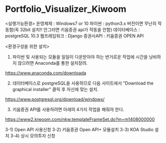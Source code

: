 # Portfolio_Visualizer_Kiwoom

<실행가능환경>
운영체제 : Windows7 or 10
파이썬 : python3.x 버전이면 무난히 작동함(꼭 32bit 설치!! 안그러면 키움증권 api가 작동을 안함)
데이터베이스 : postgreSQL 10.3
웹프레임워크 : Django
증권사API : 키움증권 OPEN API

<환경구성을 위한 설치>

1. 파이썬 및 사용되는 모듈을 일일이 다운받아야 하는 번거로운 작업에 시간을 낭비하지 않으려면 Anaconda를 통한 설치장려.

https://www.anaconda.com/downloada


2. 데이터베이스로 postgreSQL을 사용하므로 다음 사이트에서 "Download the graphical installer" 클릭 후 자신에 맞는 설치.

https://www.postgresql.org/download/windows/


3. 키움증권 API를 사용하려면 아래의 4가지 작업을 해줘야 한다.

https://www2.kiwoom.com/nkw.templateFrameSet.do?m=m1408000000

3-1) Open API 사용신청
3-2) 키움증권 Open API+ 모듈설치
3-3) KOA Studio 설치
3-4) 상시 모의투자 신청
